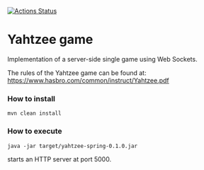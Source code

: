 [![Actions Status](https://github.com/dranidis/yahtzee-websocket/workflows/Java%20CI/badge.svg)](https://github.com/dranidis/yahtzee-websocket/actions)

# Yahtzee game

Implementation of a server-side single game using Web Sockets.

The rules of the Yahtzee game can be found at: https://www.hasbro.com/common/instruct/Yahtzee.pdf


### How to install
```
mvn clean install
```

### How to execute
```
java -jar target/yahtzee-spring-0.1.0.jar
```

starts an HTTP server at port 5000.
